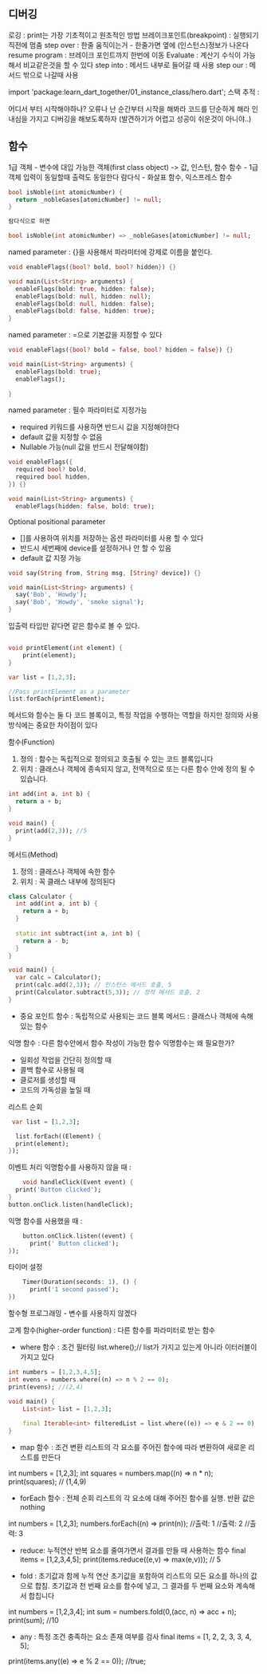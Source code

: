 ## 디버깅
로깅 : print는 가장 기초적이고 원초적인 방법
브레이크포인트(breakpoint) : 실행되기 직전에 멈춤
step over : 한줄 움직이는거 - 한줄가면 옆에 (인스턴스)정보가 나온다
resume program : 브레이크 포인트까지 한번에 이동
Evaluate : 계산기 수식이 가능해서 비교같은것을 할 수 있다
step into : 메서드 내부로 들어갈 때 사용
step our : 메서드 밖으로 나갈때 사용


import 'package:learn_dart_together/01_instance_class/hero.dart';
스택 추적 : 

어디서 부터 시작해야하나? 오류나 난 순간부터 시작을 해봐라
코드를 단순하게 해라
인내심을 가지고 디버깅을 해보도록하자 (발견하기가 어렵고 성공이 쉬운것이 아니야..)



## 함수
1급 객체 - 변수에 대입 가능한 객체(first class object)
-> 값, 인스턴, 함수
함수 - 1급객체 입력이 동일할때 출력도 동일한다
람다식 - 화살표 함수, 익스프레스 함수
```dart
bool isNoble(int atomicNumber) {
  return _nobleGases[atomicNumber] != null;
}

람다식으로 하면

bool isNoble(int atomicNumber) => _nobleGases[atomicNumber] != null;

```

named parameter : {}을 사용해서 파라미터에 강제로 이름을 붙인다.
```dart
void enableFlags({bool? bold, bool? hidden}) {}

void main(List<String> arguments) {
  enableFlags(bold: true, hidden: false);
  enableFlags(bold: null, hidden: null);
  enableFlags(bold: null, hidden: false);
  enableFlags(bold: false, hidden: true);
}

```

named parameter : =으로 기본값을 지정할 수 있다
```dart
void enableFlags({bool? bold = false, bool? hidden = false}) {}

void main(List<String> arguments) {
  enableFlags(bold: true);
  enableFlags();
  
}

```

named parameter : 필수 파라미터로 지정가능
 - required 키워드를 사용하면 반드시 값을 지정해야한다
 - default 값을 지정할 수 없음
 - Nullable 가능(null 값을 반드시 전달해야함)
```dart
void enableFlags({
  required bool? bold, 
  required bool hidden,
}) {}

void main(List<String> arguments) {
  enableFlags(hidden: false, bold: true);
```

Optional positional parameter
- []를 사용하여 위치를 저장하는 옵션 파라미터를 사용 할 수 있다
- 반드시 세번째에 device를 설정하거나 안 할 수 있음
- default 값 지정 가능
```dart
void say(String from, String msg, [String? device]) {} 

void main(List<String> arguments) {
  say('Bob', 'Howdy');
  say('Bob', 'Howdy', 'smoke signal');
} 
```

입출력 타입만 같다면 같은 함수로 볼 수 있다.
```dart

void printElement(int element) {
    print(element);
}

var list = [1,2,3];

//Pass printElement as a parameter
list.forEach(printElement);


```
메서드와 함수는 둘 다 코드 블록이고, 특정 작업을 수행하는 역할을 하지만
정의와 사용 방식에는 중요한 차이점이 있다

함수(Function)
1. 정의 : 함수는 독립적으로 정의되고 호출될 수 있는 코드 블록입니다
2. 위치 : 클래스나 객체에 종속되지 않고, 전역적으로 또는 다른 함수 안에 정의 될 수 있습니다.
```dart
int add(int a, int b) {
  return a + b;
}

void main() {
  print(add(2,3)); //5
}

```
메서드(Method)
1. 정의 : 클래스나 객체에 속한 함수
2. 위치 : 꼭 클래스 내부에 정의된다

```dart
class Calculator {
  int add(int a, int b) {
    return a + b;
  }
  
  static int subtract(int a, int b) {
    return a - b;
  }
}

void main() {
  var calc = Calculator();
  print(calc.add(2,3)); // 인스턴스 메서드 호출, 5
  print(Calculator.subtract(5,3)); // 정적 메서드 호출, 2
}

```
* 중요 포인트
함수 : 독립적으로 사용되는 코드 블록
메서드 : 클래스나 객체에 속해 있는 함수


익명 함수 : 다른 함수안에서 함수 작성이 가능한 함수
익명함수는 왜 필요한가?
 - 일회성 작업을 간단히 정의할 때
 - 콜백 함수로 사용될 때
 - 클로저를 생성할 때
 - 코드의 가독성을 높일 때

리스트 순회
```dart
 var list = [1,2,3];

  list.forEach((Element) {
  print(element);
});
 ```

이벤트 처리
익명함수를 사용하지 않을 때 : 
```dart
    void handleClick(Event event) {
  print('Button clicked');
}
button.onClick.listen(handleClick);
```
익명 함수를 사용했을 때 : 
```dart
    button.onClick.listen((event) {
      print(' Button clicked');
});
```

타이머 설정
```dart
    Timer(Duration(seconds: 1), () {
      print('1 second passed');
})
```
함수형 프로그래밍 - 변수를 사용하지 않겠다

고계 함수(higher-order function) 
: 다른 함수를 파라미터로 받는 함수
* where 함수  : 조건 필터링
list.where();// list가 가지고 있는게 아니라 이터러블이 가지고 있다
```dart
int numbers = [1,2,3,4,5];
int evens = numbers.where((n) => n % 2 == 0);
print(evens); //(2,4)
```
```dart
void main() {
    List<int> list = [1,2,3];
    
    final Iterable<int> filteredList = list.where((e)) => e & 2 == 0)
}
```

* map 함수 : 조건 변환
리스트의 각 요소를 주어진 함수에 따라 변환하여 새로운 리스트를 만든다

int numbers = [1,2,3];
int squares = numbers.map((n) => n * n);
print(squares); // (1,4,9)


* forEach 함수 : 전체 순회
리스트의 각 요소에 대해 주어진 함수를 실행. 반환 값은 nothing

int numbers = [1,2,3];
numbers.forEach((n) => print(n));
//출력: 1
//출력: 2
//출력: 3

* reduce: 누적연산
반복 요소를 줄여가면서 결과를 만들 때 사용하는 함수
final items = [1,2,3,4,5];
print(items.reduce((e,v) => max(e,v))); // 5

* fold : 초기값과 함께 누적 연산
초기값을 포함하여 리스트의 모든 요소를 하나의 값으로 합침. 초기값과 천 번째 요소를 
함수에 넣고, 그 결과를 두 번째 요소와 계속해서 합칩니다

int numbers = [1,2,3,4];
int sum = numbers.fold(0,(acc, n) => acc + n);
print(sum); //10

* any : 특정 조건 충족하는 요소 존재 여부를 검사
final items = [1, 2, 2, 3, 3, 4, 5];

print(items.any((e) => e % 2 == 0)); //true;
